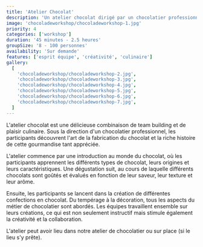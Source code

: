 ```yaml
---
title: 'Atelier Chocolat'
description: 'Un atelier chocolat dirigé par un chocolatier professionnel.'
image: 'chocoladeworkshop/chocoladeworkshop-1.jpg'
priority: 4
categories: ['workshop']
duration: '45 minutes - 2.5 heures'
groupSize: '8 - 100 personnes'
availability: 'Sur demande'
features: ['esprit équipe', 'créativité', 'culinaire']
gallery:
  [
    'chocoladeworkshop/chocoladeworkshop-2.jpg',
    'chocoladeworkshop/chocoladeworkshop-3.jpg',
    'chocoladeworkshop/chocoladeworkshop-4.jpg',
    'chocoladeworkshop/chocoladeworkshop-5.jpg',
    'chocoladeworkshop/chocoladeworkshop-6.jpg',
    'chocoladeworkshop/chocoladeworkshop-7.jpg',
  ]
---
```


L'atelier chocolat est une délicieuse combinaison de team building et de plaisir culinaire. Sous la direction d'un chocolatier professionnel, les participants découvrent l'art de la fabrication du chocolat et la riche histoire de cette gourmandise tant appréciée.

L'atelier commence par une introduction au monde du chocolat, où les participants apprennent les différents types de chocolat, leurs origines et leurs caractéristiques. Une dégustation suit, au cours de laquelle différents chocolats sont goûtés et évalués en fonction de leur saveur, leur texture et leur arôme.

Ensuite, les participants se lancent dans la création de différentes confections en chocolat. Du tempérage à la décoration, tous les aspects du métier de chocolatier sont abordés. Les équipes travaillent ensemble sur leurs créations, ce qui est non seulement instructif mais stimule également la créativité et la collaboration.

L'atelier peut avoir lieu dans notre atelier de chocolatier ou sur place (si le lieu s'y prête).
